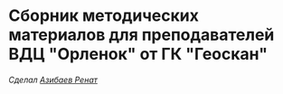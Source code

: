 # Сборник методических материалов для преподавателей ВДЦ "Орленок" от ГК "Геоскан"


###### Сделал [Азибаев Ренат](t.me/azibaev_renat)
